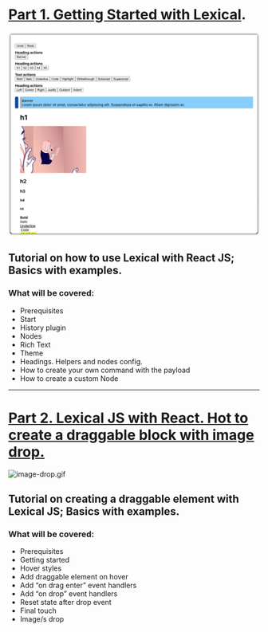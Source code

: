 # [Part 1. Getting Started with Lexical](https://artem-diashkin.medium.com/getting-started-with-lexical-2c8b94c9bdd9).
![image.jpg](image.jpg)

## Tutorial on how to use Lexical with React JS; Basics with examples.


### What will be covered:
- Prerequisites
- Start
- History plugin
- Nodes
- Rich Text
- Theme
- Headings. Helpers and nodes config.
- How to create your own command with the payload
- How to create a custom Node

---

# [Part 2. Lexical JS with React. Hot to create a draggable block with image drop.](https://medium.com/@artem-diashkin/lexical-js-with-react-hot-to-create-a-draggable-element-5b106c5c003d)

![image-drop.gif](image-drop.gif)

## Tutorial on creating a draggable element with Lexical JS; Basics with examples.

### What will be covered:
- Prerequisites
- Getting started
- Hover styles
- Add draggable element on hover
- Add “on drag enter” event handlers
- Add “on drop” event handlers
- Reset state after drop event
- Final touch
- Image/s drop


